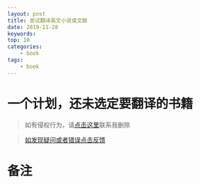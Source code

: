 ```yaml
---
layout: post
title: 尝试翻译英文小说或文献
date: 2019-11-28
keywords:
top: 10
categories:
    - book
tags:
    - book
---
```

# 一个计划，还未选定要翻译的书籍

>如有侵权行为，请[点击这里](https://github.com/cooper-q/MattMeng_hexo/issues)联系我删除

>[如发现疑问或者错误点击反馈](https://github.com/cooper-q/MattMeng_hexo/issues)

# 备注

